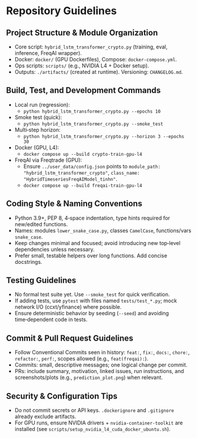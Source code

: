 # Repository Guidelines

## Project Structure & Module Organization
- Core script: `hybrid_lstm_transformer_crypto.py` (training, eval, inference, FreqAI wrapper).
- Docker: `docker/` (GPU Dockerfiles), Compose: `docker-compose.yml`.
- Ops scripts: `scripts/` (e.g., NVIDIA L4 + Docker setup).
- Outputs: `./artifacts/` (created at runtime). Versioning: `CHANGELOG.md`.

## Build, Test, and Development Commands
- Local run (regression):
  - `python hybrid_lstm_transformer_crypto.py --epochs 10`
- Smoke test (quick):
  - `python hybrid_lstm_transformer_crypto.py --smoke_test`
- Multi‑step horizon:
  - `python hybrid_lstm_transformer_crypto.py --horizon 3 --epochs 30`
- Docker (GPU, L4):
  - `docker compose up --build crypto-train-gpu-l4`
- FreqAI via Freqtrade (GPU):
  - Ensure `../user_data/config.json` points to `module_path: "hybrid_lstm_transformer_crypto"`, `class_name: "HybridTimeseriesFreqAIModel_tinhn"`.
  - `docker compose up --build freqai-train-gpu-l4`

## Coding Style & Naming Conventions
- Python 3.9+, PEP 8, 4‑space indentation, type hints required for new/edited functions.
- Names: modules `lower_snake_case.py`, classes `CamelCase`, functions/vars `snake_case`.
- Keep changes minimal and focused; avoid introducing new top‑level dependencies unless necessary.
- Prefer small, testable helpers over long functions. Add concise docstrings.

## Testing Guidelines
- No formal test suite yet. Use `--smoke_test` for quick verification.
- If adding tests, use `pytest` with files named `tests/test_*.py`; mock network I/O (ccxt/yfinance) where possible.
- Ensure deterministic behavior by seeding (`--seed`) and avoiding time‑dependent code in tests.

## Commit & Pull Request Guidelines
- Follow Conventional Commits seen in history: `feat:`, `fix:`, `docs:`, `chore:`, `refactor:`, `perf:`, scopes allowed (e.g., `feat(freqai):`).
- Commits: small, descriptive messages; one logical change per commit.
- PRs: include summary, motivation, linked issues, run instructions, and screenshots/plots (e.g., `prediction_plot.png`) when relevant.

## Security & Configuration Tips
- Do not commit secrets or API keys. `.dockerignore` and `.gitignore` already exclude artifacts.
- For GPU runs, ensure NVIDIA drivers + `nvidia-container-toolkit` are installed (see `scripts/setup_nvidia_l4_cuda_docker_ubuntu.sh`).
